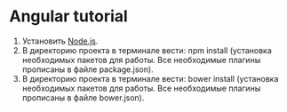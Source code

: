 # Angular tutorial

1. Установить [Node.js](https://nodejs.org/en/).
2. В директорию проекта в терминале вести: npm install (установка необходимых пакетов для работы. Все необходимые плагины прописаны в файле package.json).
3. В директорию проекта в терминале вести: bower install (установка необходимых пакетов для работы. Все необходимые плагины прописаны в файле bower.json). 
